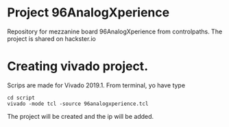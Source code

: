 # Project 96AnalogXperience
Repository for mezzanine board 96AnalogXperience from controlpaths. The project is shared on hackster.io

# Creating vivado project.
Scrips are made for Vivado 2019.1. From terminal, yo have type 
```
cd script
vivado -mode tcl -source 96analogxperience.tcl
```
The project will be created and the ip will be added.

